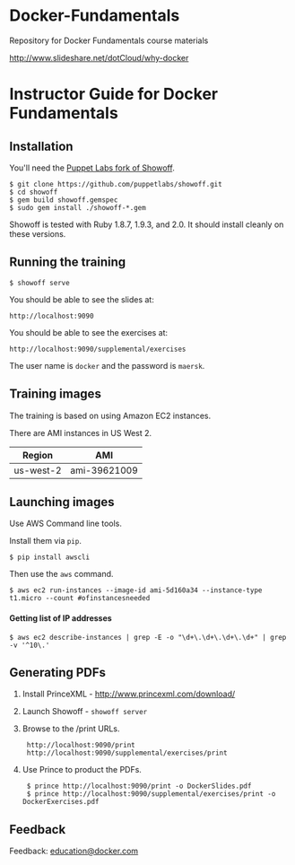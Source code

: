 Docker-Fundamentals
=======================

Repository for Docker Fundamentals course materials

http://www.slideshare.net/dotCloud/why-docker

# Instructor Guide for Docker Fundamentals 

## Installation

You'll need the [Puppet Labs fork of
Showoff](https://github.com/puppetlabs/showoff/).

    $ git clone https://github.com/puppetlabs/showoff.git
    $ cd showoff
    $ gem build showoff.gemspec
    $ sudo gem install ./showoff-*.gem

Showoff is tested with Ruby 1.8.7, 1.9.3, and 2.0. It should install
cleanly on these versions.

## Running the training

    $ showoff serve

You should be able to see the slides at:

    http://localhost:9090

You should be able to see the exercises at:

    http://localhost:9090/supplemental/exercises

The user name is ``docker`` and the password is ``maersk``.

## Training images

The training is based on using Amazon EC2 instances.

There are AMI instances in US West 2.

| Region     | AMI          |
|------------|--------------|
| us-west-2  | ami-39621009 |

## Launching images

Use AWS Command line tools.

Install them via `pip`.

    $ pip install awscli

Then use the `aws` command.

    $ aws ec2 run-instances --image-id ami-5d160a34 --instance-type t1.micro --count #ofinstancesneeded

#### Getting list of IP addresses

    $ aws ec2 describe-instances | grep -E -o "\d+\.\d+\.\d+\.\d+" | grep -v '^10\.'

## Generating PDFs

1. Install PrinceXML - http://www.princexml.com/download/

2. Launch Showoff - `showoff server`

3. Browse to the /print URLs.

        http://localhost:9090/print
        http://localhost:9090/supplemental/exercises/print

4. Use Prince to product the PDFs.

        $ prince http://localhost:9090/print -o DockerSlides.pdf
        $ prince http://localhost:9090/supplemental/exercises/print -o DockerExercises.pdf

## Feedback

Feedback: [education@docker.com](mailto:education@docker.com)


